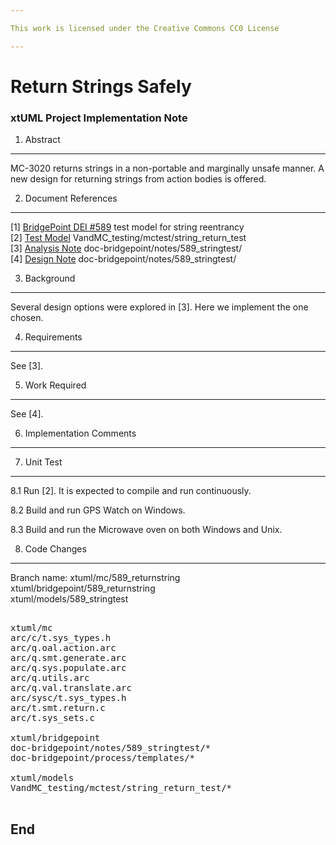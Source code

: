 ```yaml
---

This work is licensed under the Creative Commons CC0 License

---
```


# Return Strings Safely
### xtUML Project Implementation Note


1. Abstract
-----------
MC-3020 returns strings in a non-portable and marginally unsafe manner.
A new design for returning strings from action bodies is offered.

2. Document References
----------------------
[1] [BridgePoint DEI #589](https://support.onefact.net/redmine/issues/1)  test model for string reentrancy  
[2] [Test Model](https://github.com/xtuml/models/tree/master/VandMC_testing/mctest/string_return_test/) VandMC_testing/mctest/string_return_test  
[3] [Analysis Note](https://github.com/xtuml/bridgepoint/tree/master/doc-bridgepoint/notes/589_stringtest/589_returnstring.ant.md) doc-bridgepoint/notes/589_stringtest/  
[4] [Design Note](https://github.com/xtuml/bridgepoint/tree/master/doc-bridgepoint/notes/589_stringtest/589_returnstring.dnt.md) doc-bridgepoint/notes/589_stringtest/  

3. Background
-------------
Several design options were explored in [3].  Here we implement the one chosen.


4. Requirements
---------------
See [3].

5. Work Required
----------------
See [4].

6. Implementation Comments
--------------------------

7. Unit Test
------------
8.1 Run [2].  It is expected to compile and run continuously.

8.2 Build and run GPS Watch on Windows.

8.3 Build and run the Microwave oven on both Windows and Unix.

8. Code Changes
---------------
Branch name:  xtuml/mc/589_returnstring  
              xtuml/bridgepoint/589_returnstring  
              xtuml/models/589_stringtest  

<pre>

xtuml/mc
arc/c/t.sys_types.h
arc/q.oal.action.arc
arc/q.smt.generate.arc
arc/q.sys.populate.arc
arc/q.utils.arc
arc/q.val.translate.arc
arc/sysc/t.sys_types.h
arc/t.smt.return.c
arc/t.sys_sets.c

xtuml/bridgepoint
doc-bridgepoint/notes/589_stringtest/*
doc-bridgepoint/process/templates/*

xtuml/models
VandMC_testing/mctest/string_return_test/*

</pre>

End
---

